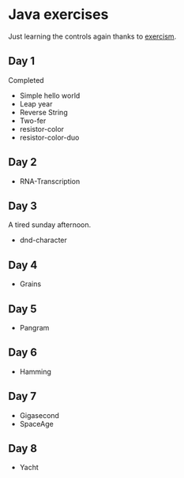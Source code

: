 # Java exercises
Just learning the controls again thanks to [exercism](https://exercism.io).

## Day 1
Completed 
- Simple hello world
- Leap year
- Reverse String
- Two-fer
- resistor-color
- resistor-color-duo

## Day 2
- RNA-Transcription

## Day 3

A tired sunday afternoon.

- dnd-character

## Day 4
- Grains

## Day 5
- Pangram

## Day 6
- Hamming

## Day 7
- Gigasecond
- SpaceAge

## Day 8
- Yacht